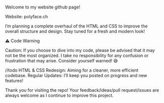 Welcome to my website github page!

Website: polyface.ch

I’m planning a complete overhaul of the HTML and CSS to improve the overall structure and design. Stay tuned for a fresh and modern look!

⚠️ Code Warning

Caution: If you choose to dive into my code, please be advised that it may not be the most organized. I take no responsibility for any confusion or frustration that may arise. Consider yourself warned! 😅

//todo
    HTML & CSS Redesign: Aiming for a cleaner, more efficient codebase.
    Regular Updates: I’ll keep you posted on progress and new features!

Thank you for visiting the repo! Your feedback/ideas/pull request/issues are always welcome as I continue to improve this project.
